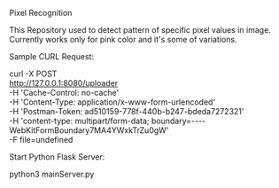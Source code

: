 Pixel Recognition

This Repository used to detect pattern of specific pixel values in image.
Currently works only for pink color and it's some of variations.


Sample CURL Request:

curl -X POST \
  http://127.0.0.1:8080/uploader \
  -H 'Cache-Control: no-cache' \
  -H 'Content-Type: application/x-www-form-urlencoded' \
  -H 'Postman-Token: ad510159-778f-440b-b247-bdeda7272321' \
  -H 'content-type: multipart/form-data; boundary=----WebKitFormBoundary7MA4YWxkTrZu0gW' \
  -F file=undefined


Start Python Flask Server:

python3 mainServer.py 
